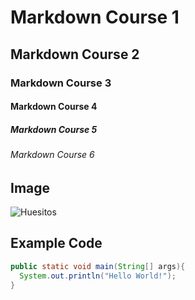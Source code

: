 # Markdown Course 1
## Markdown Course 2
### Markdown Course 3
#### Markdown Course 4
##### Markdown Course 5
###### Markdown Course 6

## Image

![Huesitos](https://i.pinimg.com/736x/a4/ff/36/a4ff36de4fb1fcd5c176d75b7c61ccf4.jpg)

## Example Code

```java
public static void main(String[] args){
  System.out.println("Hello World!");
}
```


